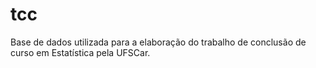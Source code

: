 # tcc
Base de dados utilizada para a elaboração do trabalho de conclusão de curso em Estatística pela UFSCar.
